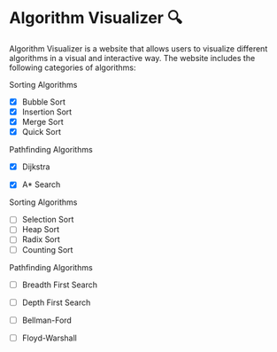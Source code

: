 # Algorithm Visualizer :mag:

Algorithm Visualizer is a website that allows users to visualize different algorithms in a visual and interactive way. The website includes the following categories of algorithms:

Sorting Algorithms
- [x] Bubble Sort
- [x] Insertion Sort
- [x] Merge Sort
- [x] Quick Sort

Pathfinding Algorithms
- [x] Dijkstra
- [x] A* Search


Sorting Algorithms
- [ ] Selection Sort
- [ ] Heap Sort
- [ ] Radix Sort
- [ ] Counting Sort

Pathfinding Algorithms
- [ ] Breadth First Search
- [ ] Depth First Search
- [ ] Bellman-Ford
- [ ] Floyd-Warshall



